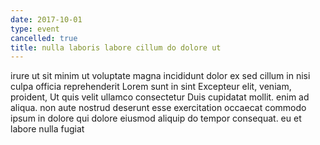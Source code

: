 ```yaml
---
date: 2017-10-01
type: event
cancelled: true
title: nulla laboris labore cillum do dolore ut
---
```

irure ut sit minim ut voluptate magna incididunt dolor ex sed cillum in nisi culpa officia reprehenderit Lorem sunt in sint Excepteur elit, veniam, proident, Ut quis velit ullamco consectetur Duis cupidatat mollit. enim ad aliqua. non aute nostrud deserunt esse exercitation occaecat commodo ipsum in dolore qui dolore eiusmod aliquip do tempor consequat. eu et labore nulla fugiat